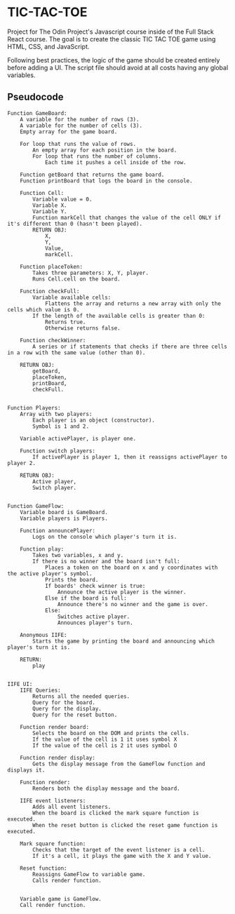 # TIC-TAC-TOE

Project for The Odin Project's Javascript course inside of the Full Stack React course.
The goal is to create the classic TIC TAC TOE game using HTML, CSS, and JavaScript.

Following best practices, the logic of the game should be created entirely before adding a UI.
The script file should avoid at all costs having any global variables.

## Pseudocode

    Function GameBoard:
        A variable for the number of rows (3).
        A variable for the number of cells (3).
        Empty array for the game board.
        
        For loop that runs the value of rows.
            An empty array for each position in the board.
            For loop that runs the number of columns.
                Each time it pushes a cell inside of the row.

        Function getBoard that returns the game board.
        Function printBoard that logs the board in the console.

        Function Cell:
            Variable value = 0.
            Variable X.
            Variable Y.
            Function markCell that changes the value of the cell ONLY if it's different than 0 (hasn't been played).
            RETURN OBJ:
                X,
                Y,
                Value,
                markCell.

        Function placeToken:
            Takes three parameters: X, Y, player.
            Runs Cell.cell on the board.

        Function checkFull:
            Variable available cells:
                Flattens the array and returns a new array with only the cells which value is 0.
            If the length of the available cells is greater than 0:
                Returns true.
                Otherwise returns false.

        Function checkWinner:
            A series or if statements that checks if there are three cells in a row with the same value (other than 0).

        RETURN OBJ:
            getBoard,
            placeToken,
            printBoard,
            checkFull.


    Function Players:
        Array with two players:
            Each player is an object (constructor).
            Symbol is 1 and 2.

        Variable activePlayer, is player one.

        Function switch players:
            If activePlayer is player 1, then it reassigns activePlayer to player 2.

        RETURN OBJ:
            Active player,
            Switch player.


    Function GameFlow:
        Variable board is GameBoard.
        Variable players is Players.

        Function announcePlayer:
            Logs on the console which player's turn it is.

        Function play:
            Takes two variables, x and y.
            If there is no winner and the board isn't full:
                Places a token on the board on x and y coordinates with the active player's symbol.
                Prints the board.
                If boards' check winner is true:
                    Announce the active player is the winner.
                Else if the board is full:
                    Announce there's no winner and the game is over.
                Else:
                    Switches active player.
                    Announces player's turn.

        Anonymous IIFE:
            Starts the game by printing the board and announcing which player's turn it is.

        RETURN:
            play


    IIFE UI:
        IIFE Queries:
            Returns all the needed queries.
            Query for the board.
            Query for the display.
            Query for the reset button.
        
        Function render board:
            Selects the board on the DOM and prints the cells.
            If the value of the cell is 1 it uses symbol X
            If the value of the cell is 2 it uses symbol O

        Function render display:
            Gets the display message from the GameFlow function and displays it.

        Function render:
            Renders both the display message and the board.
        
        IIFE event listeners:
            Adds all event listeners.
            When the board is clicked the mark square function is executed.
            When the reset button is clicked the reset game function is executed.
        
        Mark square function:
            Checks that the target of the event listener is a cell.
            If it's a cell, it plays the game with the X and Y value.

        Reset function:
            Reassigns GameFlow to variable game.
            Calls render function.


        Variable game is GameFlow.
        Call render function.
